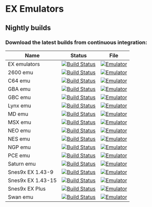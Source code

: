 # EX Emulators 

## Nightly builds

### Download the latest builds from continuous integration:

| Name                    | Status                            | File                                       |
|-------------------------|-----------------------------------|--------------------------------------------|
| EX emulators            | [![Build Status][Build]][Actions] | [![Emulator][Download]][EX emulators]      |
| 2600 emu                | [![Build Status][Build]][Actions] | [![Emulator][Download]][2600 emu]          |
| C64 emu                 | [![Build Status][Build]][Actions] | [![Emulator][Download]][C64 emu]           |
| GBA emu                 | [![Build Status][Build]][Actions] | [![Emulator][Download]][GBA emu]           |
| GBC emu                 | [![Build Status][Build]][Actions] | [![Emulator][Download]][GBC emu]           |
| Lynx emu                | [![Build Status][Build]][Actions] | [![Emulator][Download]][Lynx emu]          |
| MD emu                  | [![Build Status][Build]][Actions] | [![Emulator][Download]][MD emu]            |
| MSX emu                 | [![Build Status][Build]][Actions] | [![Emulator][Download]][MSX emu]           |
| NEO emu                 | [![Build Status][Build]][Actions] | [![Emulator][Download]][NEO emu]           |
| NES emu                 | [![Build Status][Build]][Actions] | [![Emulator][Download]][NES emu]           |
| NGP emu                 | [![Build Status][Build]][Actions] | [![Emulator][Download]][NGP emu]           |
| PCE emu                 | [![Build Status][Build]][Actions] | [![Emulator][Download]][PCE emu]           |
| Saturn emu              | [![Build Status][Build]][Actions] | [![Emulator][Download]][Saturn emu]        |
| Snes9x EX 1.43-9        | [![Build Status][Build]][Actions] | [![Emulator][Download]][Snes9x EX 1.43-9]  |
| Snes9x EX 1.43-15       | [![Build Status][Build]][Actions] | [![Emulator][Download]][Snes9x EX 1.43-15] |
| Snes9x EX Plus          | [![Build Status][Build]][Actions] | [![Emulator][Download]][Snes9x EX Plus]    |
| Swan emu                | [![Build Status][Build]][Actions] | [![Emulator][Download]][Swan emu]          |

[Actions]: https://github.com/Rakashazi/emu-ex-plus-alpha/actions/workflows/build.yml
[Build]: https://github.com/Rakashazi/emu-ex-plus-alpha/actions/workflows/build.yml/badge.svg
[Download]: https://img.shields.io/badge/Download-blue
[EX emulators]: https://github.com/Rakashazi/emu-ex-plus-alpha/releases/download/Pre-release/EX-Emulators.zip
[2600 emu]: https://github.com/Rakashazi/emu-ex-plus-alpha/releases/download/Pre-release/2600Emu.zip
[C64 emu]: https://github.com/Rakashazi/emu-ex-plus-alpha/releases/download/Pre-release/C64Emu.zip
[GBA emu]: https://github.com/Rakashazi/emu-ex-plus-alpha/releases/download/Pre-release/GbaEmu.zip
[GBC emu]: https://github.com/Rakashazi/emu-ex-plus-alpha/releases/download/Pre-release/GbcEmu.zip
[Lynx emu]: https://github.com/Rakashazi/emu-ex-plus-alpha/releases/download/Pre-release/LynxEmu.zip
[MD emu]: https://github.com/Rakashazi/emu-ex-plus-alpha/releases/download/Pre-release/MdEmu.zip
[MSX emu]: https://github.com/Rakashazi/emu-ex-plus-alpha/releases/download/Pre-release/MsxEmu.zip
[NEO emu]: https://github.com/Rakashazi/emu-ex-plus-alpha/releases/download/Pre-release/NeoEmu.zip
[NES emu]: https://github.com/Rakashazi/emu-ex-plus-alpha/releases/download/Pre-release/NesEmu.zip
[NGP emu]: https://github.com/Rakashazi/emu-ex-plus-alpha/releases/download/Pre-release/NgpEmu.zip
[PCE emu]: https://github.com/Rakashazi/emu-ex-plus-alpha/releases/download/Pre-release/PceEmu.zip
[Saturn emu]: https://github.com/Rakashazi/emu-ex-plus-alpha/releases/download/Pre-release/SaturnEmu.zip
[Snes9x EX 1.43-9]: https://github.com/Rakashazi/emu-ex-plus-alpha/releases/download/Pre-release/Snes9xEX-9.zip
[Snes9x EX 1.43-15]: https://github.com/Rakashazi/emu-ex-plus-alpha/releases/download/Pre-release/Snes9xEX-15.zip
[Snes9x EX Plus]: https://github.com/Rakashazi/emu-ex-plus-alpha/releases/download/Pre-release/Snes9xEXPlus.zip
[Swan emu]: https://github.com/Rakashazi/emu-ex-plus-alpha/releases/download/Pre-release/SwanEmu.zip
